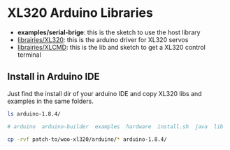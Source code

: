 XL320 Arduino Libraries
=======================

- **examples/serial-brige**: this is the sketch to use the host library
- [librairies/XL320](libraries/XL320/README.md): this is the arduino driver for XL320 servos
- [librairies/XLCMD](libraries/XLCMD/README.md): this is the lib and sketch to get a XL320 control terminal

Install in Arduino IDE
----------------------

Just find the install dir of your arduino IDE and copy XL320 libs and examples in the same folders.

```bash
ls arduino-1.8.4/

# arduino  arduino-builder  examples  hardware  install.sh  java  lib  libraries  reference  revisions.txt  tools  tools-builder  uninstall.sh

cp -rvf patch-to/woo-xl320/arduino/* arduino-1.8.4/
```
